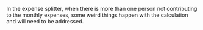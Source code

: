 In the expense splitter, when there is more than one person not contributing to the monthly expenses, some weird things happen with the calculation and will need to be addressed.
